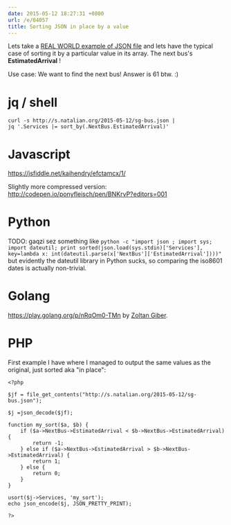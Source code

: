 ```yaml
---
date: 2015-05-12 18:27:31 +0800
url: /e/04057
title: Sorting JSON in place by a value
---
```



Lets take a [REAL WORLD example of JSON
file](http://s.natalian.org/2015-05-12/sg-bus.json) and lets have the typical
case of sorting it by a particular value in its array. The next bus's **EstimatedArrival** !

Use case: We want to find the next bus! Answer is 61 btw. :)

# jq / shell

	curl -s http://s.natalian.org/2015-05-12/sg-bus.json |
	jq '.Services |= sort_by(.NextBus.EstimatedArrival)'

# Javascript

<https://jsfiddle.net/kaihendry/efctamcx/1/>

Slightly more compressed version: <http://codepen.io/ponyfleisch/pen/BNKrvP?editors=001>

# Python

TODO: gaqzi sez something like `python -c "import json ; import sys; import dateutil; print sorted(json.load(sys.stdin)['Services'], key=lambda x: int(dateutil.parse(x['NextBus']['EstimatedArrival'])))"` but evidently the dateutil library in Python sucks, so comparing the iso8601 dates is actually non-trivial.

# Golang

<https://play.golang.org/p/nRqOm0-TMn> by [Zoltan Giber](https://github.com/zgiber).

# PHP

First example I have where I managed to output the same values as the original,
just sorted aka "in place":

	<?php

	$jf = file_get_contents("http://s.natalian.org/2015-05-12/sg-bus.json");

	$j =json_decode($jf);

	function my_sort($a, $b) {
		if ($a->NextBus->EstimatedArrival < $b->NextBus->EstimatedArrival) {
			return -1;
		} else if ($a->NextBus->EstimatedArrival > $b->NextBus->EstimatedArrival) {
			return 1;
		} else {
			return 0;
		}
	}

	usort($j->Services, 'my_sort');
	echo json_encode($j, JSON_PRETTY_PRINT);

	?>
